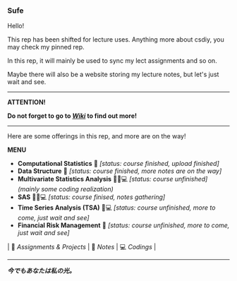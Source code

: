 ### Sufe

Hello!

This rep has been shifted for lecture uses. Anything more about csdiy, you may check my pinned rep.

In this rep, it will mainly be used to sync my lect assignments and so on. 

Maybe there will also be a website storing my lecture notes, but let's just wait and see.

---------------------------------------------------
**ATTENTION!**

**Do not forget to go to *[Wiki](https://github.com/By-Xin/Sufe/wiki)* to find out more!**


---------------------------------------------------

Here are some offerings in this rep, and more are on the way!

**MENU**
* **Computational Statistics** 📒 _[status: course finished, upload finished]_
* **Data Structure** 📒 _[status: course finished, more notes are on the way]_
* **Multivariate Statistics Analysis** 📒📝💻 _[status: course unfinished] (mainly some coding realization)_
* **SAS** 📒📝💻 _[status: course finised, notes gathering]_
* **Time Series Analysis (TSA)** 📝💻 _[status: course unfinished, more to come, just wait and see]_
* **Financial Risk Management** 📒 _[status: course unfinished, more to come, just wait and see]_




| 📝 _Assignments & Projects_ | 📒 _Notes_ | 💻 _Codings_ |













------------------------------------------------------------------------

***今でもあなたは私の光。***
